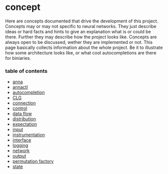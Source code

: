 # concept
Here are concepts documented that drive the development of this project.
Concepts may or may not specific to neural networks. They just describe ideas
or hard facts and hints to give an explanation what is or could be there.
Further they may describe how the project looks like. Concepts are always open
to be discussed, wether they are implemented or not. This page basically
collects information about the whole project. Be it to illustrate how some
architecture looks like, or what cool autocompletions are there for biniaries.

### table of contents
- [anna](anna.md)
- [annactl](annactl.md)
- [autocompletion](autocompletion.md)
- [CLG](clg.md)
- [connection](connection.md)
- [control](control.md)
- [data flow](data_flow.md)
- [distribution](distribution.md)
- [expectation](expectation.md)
- [input](input.md)
- [instrumentation](instrumentation.md)
- [interface](interface.md)
- [logging](logging.md)
- [network](network.md)
- [output](output.md)
- [permutation factory](permutation_factory.md)
- [state](state.md)
